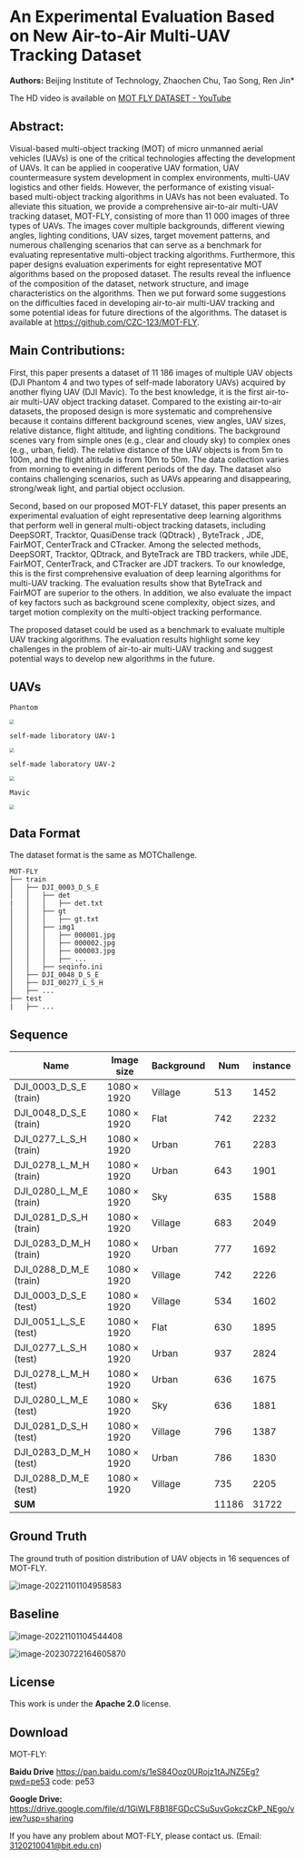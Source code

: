 # An Experimental Evaluation Based on New Air-to-Air Multi-UAV Tracking Dataset

**Authors:** Beijing Institute of Technology, Zhaochen Chu, Tao Song, Ren Jin*

The HD video is available on [MOT FLY DATASET - YouTube](https://www.youtube.com/watch?v=t-QuK7Wi63A)

## Abstract:

Visual-based multi-object tracking (MOT) of micro unmanned aerial vehicles (UAVs) is one of the critical technologies affecting the development of UAVs. It can be applied in cooperative UAV formation, UAV countermeasure system development in complex environments, multi-UAV logistics and other fields. However, the performance of existing visual-based multi-object tracking algorithms in UAVs has not been evaluated. To alleviate this situation, we provide a comprehensive air-to-air multi-UAV tracking dataset, MOT-FLY, consisting of more than 11 000 images of three types of UAVs. The images cover multiple backgrounds, different viewing angles, lighting conditions, UAV sizes, target movement patterns, and numerous challenging scenarios that can serve as a benchmark for evaluating representative multi-object tracking algorithms. Furthermore, this paper designs evaluation experiments for eight representative MOT algorithms based on the proposed dataset. The results reveal the influence of the composition of the dataset, network structure, and image characteristics on the algorithms. Then we put forward some suggestions on the difficulties faced in developing air-to-air multi-UAV tracking and some potential ideas for future directions of the algorithms. The dataset is available at https://github.com/CZC-123/MOT-FLY.

## Main Contributions:

First, this paper presents a dataset of 11 186 images of multiple UAV objects (DJI Phantom 4 and two types of self-made laboratory UAVs) acquired by another flying UAV (DJI Mavic). To the best knowledge, it is the first air-to-air multi-UAV object tracking dataset. Compared to the existing air-to-air datasets, the proposed design is more systematic and comprehensive because it contains different background scenes, view angles, UAV sizes, relative distance, flight altitude, and lighting conditions. The background scenes vary from simple ones (e.g., clear and cloudy sky) to complex ones (e.g., urban, field). The relative distance of the UAV objects is from 5m to 100m, and the flight altitude is from 10m to 50m. The data collection varies from morning to evening in different periods of the day. The dataset also contains challenging scenarios, such as UAVs appearing and disappearing, strong/weak light, and partial object occlusion. 

Second, based on our proposed MOT-FLY dataset, this paper presents an experimental evaluation of eight representative deep learning algorithms that perform well in general multi-object tracking datasets, including DeepSORT, Tracktor, QuasiDense track (QDtrack) , ByteTrack , JDE, FairMOT, CenterTrack and CTracker. Among the selected methods, DeepSORT, Tracktor, QDtrack, and ByteTrack are TBD trackers, while JDE, FairMOT, CenterTrack, and CTracker are JDT trackers. To our knowledge, this is the first comprehensive evaluation of deep learning algorithms for multi-UAV tracking. The evaluation results show that ByteTrack and FairMOT are superior to the others. In addition, we also evaluate the impact of key factors such as background scene complexity, object sizes, and target motion complexity on the multi-object tracking performance.

The proposed dataset could be used as a benchmark to evaluate multiple UAV tracking algorithms. The evaluation results highlight some key challenges in the problem of air-to-air multi-UAV tracking and suggest potential ways to develop new algorithms in the future.

## UAVs

`Phantom`

<img src="README/Phantom_02.jpg" style="zoom:50%;" />



`self-made liboratory UAV-1`

<img src="README/680_02.jpg" style="zoom:50%;" />



`self-made laboratory UAV-2`

<img src="README/laboratory_UAV-2.jpg" style="zoom:50%;" />



`Mavic`

<img src="README/mavic_01.jpg" style="zoom:50%;" />

## Data Format

The dataset format is the same as MOTChallenge.

```
MOT-FLY
├── train
│   ├── DJI_0003_D_S_E
│   │   ├── det
|   │   │   ├── det.txt
│   │   ├── gt
│   │   │   ├── gt.txt
│   │   ├── img1
│   │   │   ├── 000001.jpg
│   │   │   ├── 000002.jpg
│   │   │   ├── 000003.jpg
│   │   │   ├── ...
│   │   ├── seqinfo.ini
│   ├── DJI_0048_D_S_E
│   ├── DJI_00277_L_S_H
│   ├── ...
├── test
|   ├── ...
```

## Sequence

| Name                   | Image size       | Background | Num   | instance |
| ---------------------- | ---------------- | ---------- | ----- | -------- |
| DJI_0003_D_S_E (train) | $1080\times1920$ | Village    | 513   | 1452     |
| DJI_0048_D_S_E (train) | $1080\times1920$ | Flat       | 742   | 2232     |
| DJI_0277_L_S_H (train) | $1080\times1920$ | Urban      | 761   | 2283     |
| DJI_0278_L_M_H (train) | $1080\times1920$ | Urban      | 643   | 1901     |
| DJI_0280_L_M_E (train) | $1080\times1920$ | Sky        | 635   | 1588     |
| DJI_0281_D_S_H (train) | $1080\times1920$ | Village    | 683   | 2049     |
| DJI_0283_D_M_H (train) | $1080\times1920$ | Urban      | 777   | 1692     |
| DJI_0288_D_M_E (train) | $1080\times1920$ | Village    | 742   | 2226     |
| DJI_0003_D_S_E (test)  | $1080\times1920$ | Village    | 534   | 1602     |
| DJI_0051_L_S_E (test)  | $1080\times1920$ | Flat       | 630   | 1895     |
| DJI_0277_L_S_H (test)  | $1080\times1920$ | Urban      | 937   | 2824     |
| DJI_0278_L_M_H (test)  | $1080\times1920$ | Urban      | 636   | 1675     |
| DJI_0280_L_M_E (test)  | $1080\times1920$ | Sky        | 636   | 1881     |
| DJI_0281_D_S_H (test)  | $1080\times1920$ | Village    | 796   | 1387     |
| DJI_0283_D_M_H (test)  | $1080\times1920$ | Urban      | 786   | 1830     |
| DJI_0288_D_M_E (test)  | $1080\times1920$ | Village    | 735   | 2205     |
| **SUM**                |                  |            | 11186 | 31722    |

## Ground Truth

The ground truth of position distribution of UAV objects in 16 sequences of MOT-FLY.

![image-20221101104958583](README/image-20221101104958583.png)

## Baseline

![image-20221101104544408](README/image-20221101104544408.png)

![image-20230722164605870](README/image-20230722164605870.png)

## License

This work is under the **Apache 2.0** license.

## Download

MOT-FLY: 

**Baidu Drive** https://pan.baidu.com/s/1eS84Ooz0URojz1tAJNZ5Eg?pwd=pe53  code: pe53 

**Google Drive:** https://drive.google.com/file/d/1GiWLF8B18FGDcCSuSuvGokczCkP_NEgo/view?usp=sharing

If you have any problem about MOT-FLY, please contact us. (Email: 3120210041@bit.edu.cn)

